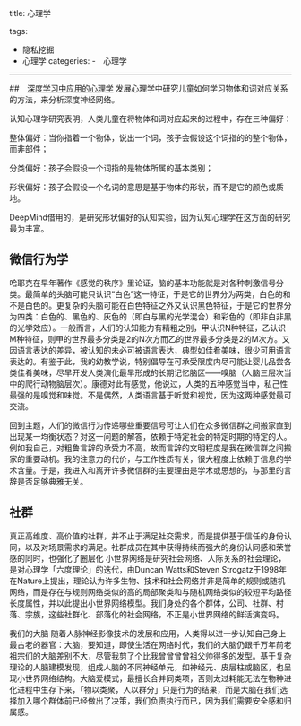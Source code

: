 ﻿title: 心理学


tags:
- 隐私挖掘
- 心理学
categeries:
-　心理学



---
##　[深度学习中应用的心理学](http://www.sohu.com/a/153290921_610300)
发展心理学中研究儿童如何学习物体和词对应关系的方法，来分析深度神经网络。

认知心理学研究表明，人类儿童在将物体和词对应起来的过程中，存在三种偏好：

整体偏好：当你指着一个物体，说出一个词，孩子会假设这个词指的的整个物体，而非部件；

分类偏好：孩子会假设一个词指的是物体所属的基本类别；

形状偏好：孩子会假设一个名词的意思是基于物体的形状，而不是它的颜色或质地。

DeepMind借用的，是研究形状偏好的认知实验，因为认知心理学在这方面的研究最为丰富。

##  微信行为学
哈耶克在早年著作《感觉的秩序》里论证，脑的基本功能就是对各种刺激信号分类。最简单的头脑可能只认识“白色”这一特征，于是它的世界分为两类，白色的和不是白色的。更复杂的头脑可能在白色特征之外又认识黑色特征，于是它的世界分为四类：白色的、黑色的、灰色的（即白与黑的光学混合）和彩色的（即非白非黑的光学效应）。一般而言，人们的认知能力有精粗之别，甲认识N种特征，乙认识M种特征，则甲的世界最多分类是2的N次方而乙的世界最多分类是2的M次方。又因语言表达的差异，被认知的未必可被语言表达，典型如佳肴美味，很少可用语言表达的。有鉴于此，我的幼教学说，特别倡导在可承受限度内尽可能让婴儿品尝各类佳肴美味，尽早开发人类演化最早形成的长期记忆脑区——嗅脑（人脑三层次当中的爬行动物脑层次）。康德对此有感觉，他说过，人类的五种感觉当中，私己性最强的是嗅觉和味觉。不是偶然，人类语言基于听觉和视觉，因为这两种感觉最可交流。

回到主题，人们的微信行为传递哪些重要信号可让人们在众多微信群之间搬家直到出现某一均衡状态？对这一问题的解答，依赖于特定社会的特定时期的特定的人。例如我自己，对粗鲁言辞的承受力不高，故而言辞的文明程度是我在微信群之间搬家的重要动机。我的注意力的代价，与工作性质有关，很大程度上依赖于信息的学术含量。于是，我进入和离开许多微信群的主要理由是学术或思想的，与那里的言辞是否足够典雅无关。

## 社群
真正高维度、高价值的社群，并不止于满足社交需求，而是提供基于信任的身份认同，以及对场景需求的满足。社群成员在其中获得持续而强大的身份认同感和荣誉感的同时，也强化了圈层化
小世界网络是研究社会网络、人际关系的社会理论，是对心理学「六度理论」的迭代，由Duncan Watts和Steven Strogatz于1998年在Nature上提出，理论认为许多生物、技术和社会网络并非是简单的规则或随机网络，而是存在与规则网络类似的高的局部聚类和与随机网络类似的较短平均路径长度属性，并以此提出小世界网络模型。我们身处的各个群体，公司、社群、村落、宗族，这些社群化、部落化的社会网络，不正是小世界网络的鲜活演变吗。

我们的大脑
随着人脉神经影像技术的发展和应用，人类得以进一步认知自己身上最古老的器官：大脑，要知道，即使生活在网络时代，我们的大脑仍跟千万年前老祖宗们的大脑差别不大，尽管我剪了个比我曾曾曾曾祖父帅得多的发型。基于复杂理论的人脑建模发现，组成人脑的不同神经单元，如神经元、皮层柱或脑区，也呈现小世界网络结构。大脑爱模式，最擅长合并同类项，否则太过耗能无法在物种进化进程中生存下来，「物以类聚，人以群分」只是行为的结果，而是大脑在我们选择加入哪个群体前已经做出了决策，我们负责执行而已，因为我们需要安全感和归属感。